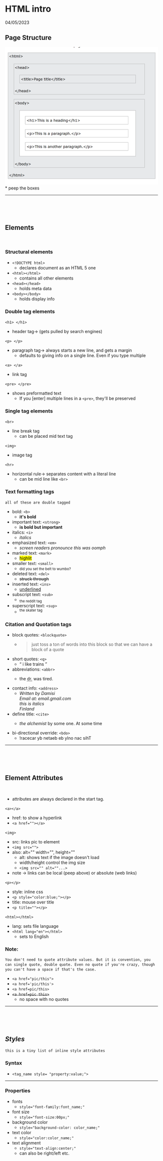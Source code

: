 # HTML intro

04/05/2023

## Page Structure

<img src="img/html_page_structure.png" alt= "The HTML page structure">
* peep the boxes 

<hr>
<br><br><br>

## __Elements__

<br>

### __Structural elements__

* `<!DOCTYPE html>`
    * declares document as an HTML 5 one
* `<html></html>`
    * contains all other elements
* `<head></head>`
    * holds meta data
* `<body></body>`
    * holds display info


### __Double tag elements__

`<h1> </h1>`
* header tag-> (gets pulled by search engines)

`<p> </p>` 
* paragraph tag-> always starts a new line, and gets a margin
    * defaults to giving info on a single line. Even if you type multiple

`<a> </a>` 
* link tag

`<pre> </pre>`
* shows preformatted text
    * If you [enter] multiple lines in a `<pre>`, they'll be preserved

### __Single tag elements__

`<br>` 
* line break tag
    * can be placed mid text tag

`<img>`
* image tag

`<hr>`
* horizontal rule-> separates content with a literal line
    * can be mid line like `<br>`

### <b>Text formatting tags</b>
    all of these are double tagged

* bold: `<b>`
    * <b> it's bold </b>
* important text: `<strong>`
    * <strong> is bold but important </strong>
* italics: `<i>`
    * <i> italics </i>
* emphasized text: `<em>`
    * <em> screen readers pronounce this was oomph </em>
* marked text: `<mark>`
    * <mark> highlit </mark>
* smaller text: `<small>`
    * <small> did you set the belt to wumbo? </small>
* deleted text: `<del>`
    * <del> struck through </del>
* inserted text: `<ins>`
    * <ins> underlined </ins>
* subscript text: `<sub>`
    * <sub> the reddit tag </sub>
* superscript text: `<sup>`
    * <sup> the skater tag </sup>

### __Citation and Quotation tags__

* block quotes: `<blockquote>`
    * <blockquote> just toss a ton of words into this block so that we can have a block of a quote </blockquote>
* short quotes: `<q>`
    * <q> i like trains </q>
* abbreviations: `<abbr>`
    * <p> the <abbr title="doctor"> dr.</abbr> was tired.</p>
* contact info: `<address>`
    * <address>
        Written by Damisi <br>
        Email at: email.gmail.com <br>
        this is italics <br>
        Finland
    </address>
* define title: `<cite>`
    * <p> <cite> the alchemist </cite> by some one. At some time </p>
* bi-directional override: `<bdo>`
    * <bdo dir="rtl"> This can only be beaten by racecar! </bdo>

<hr>
<br><br><br>

## __Element Attributes__

<br>

* attributes are always declared in the start tag.


`<a></a>`     
* href: to show a hyperlink
* `<a href=""></a>`

`<img>`
* src: links pic to element
* `<img src="">`
* also: alt="" width="", height=""
    * alt: shows text if the image doesn't load
    * width/height control the img size
    * `<img src="" alt=""...>`
* note -> links can be local (peep above) or absolute (web links)

`<p></p>`
* style: inline css 
* `<p style="color:blue;"></p>`
* title: mouse over title
* `<p title=""></p>`

`<html></html>`
* lang: sets file language
* `<html lang="en"></html>` 
    * sets to English

### Note: 
    You don't need to quote attribute values. But it is convention, you can single quote, double quote. Even no quote if you're crazy, though you can't have a space if that's the case.

* `<a href="pic/this">` 
* `<a href='pic/this'>`
* `<a href=pic/this>`
* ~~`<a href=pic this>`~~ 
    * no space with no quotes

<hr>
<br><br><br>

## _Styles_
    this is a tiny list of inline style attributes

### Syntax

* `<tag_name style= "property:value;">`

<hr>

### Properties
* fonts
    * `style="font-family:font_name;"`
* font size
    * `style="font-size:00px;"`
* background color
    * `style="background-color: color_name;"`
* text color
    * `style="color:color_name;"`
* text alignment
    * `style="text-align:center;"`
    * can also be right/left etc.